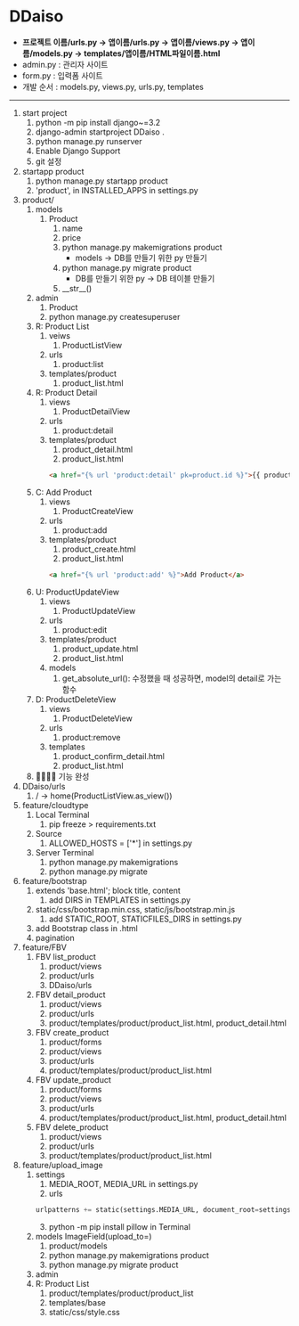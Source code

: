 # DDaiso
- **프로젝트 이름/urls.py -> 앱이름/urls.py -> 앱이름/views.py -> 앱이름/models.py -> templates/앱이름/HTML파일이름.html**
- admin.py : 관리자 사이트
- form.py : 입력폼 사이트
- 개발 순서 : models.py, views.py, urls.py, templates
---
1. start project
   1. python -m pip install django~=3.2
   2. django-admin startproject DDaiso .
   3. python manage.py runserver
   4. Enable Django Support
   5. git 설정
2. startapp product
   1. python manage.py startapp product
   2. 'product', in INSTALLED_APPS in settings.py
3. product/
   1. models
      1. Product
         1. name
         2. price
         3. python manage.py makemigrations product
            - models -> DB를 만들기 위한 py 만들기 
         4. python manage.py migrate product
            - DB를 만들기 위한 py -> DB 테이블 만들기
         5. \_\_str\_\_()
   2. admin
      1. Product
      2. python manage.py createsuperuser
   3. R: Product List
      1. veiws
         1. ProductListView
      2. urls
         1. product:list
      3. templates/product
         1. product_list.html
   4. R: Product Detail
      1. views
         1. ProductDetailView
      2. urls
         1. product:detail
      3. templates/product
         1. product_detail.html
         2. product_list.html
         ```html
         <a href="{% url 'product:detail' pk=product.id %}">{{ product.name }}</a>
         ```
   5. C: Add Product
      1. views
         1. ProductCreateView
      2. urls
         1. product:add
      3. templates/product
         1. product_create.html
         2. product_list.html
         ```html
         <a href="{% url 'product:add' %}">Add Product</a>
         ```
   6. U: ProductUpdateView
      1. views
         1. ProductUpdateView
      2. urls
         1. product:edit
      3. templates/product
         1. product_update.html
         2. product_list.html
      4. models
         1. get_absolute_url(): 수정했을 때 성공하면, model의 detail로 가는 함수
   7. D: ProductDeleteView
      1. views
         1. ProductDeleteView
      2. urls
         1. product:remove
      3. templates
         1. product_confirm_detail.html
         2. product_list.html
   8. 💖💕🎉🌹 기능 완성
4. DDaiso/urls
   1. / -> home(ProductListView.as_view())
5. feature/cloudtype
   1. Local Terminal
      1. pip freeze > requirements.txt
   2. Source
      1. ALLOWED_HOSTS = ['*'] in settings.py
   3. Server Terminal
      1. python manage.py makemigrations
      2. python manage.py migrate
6. feature/bootstrap
   1. extends 'base.html'; block title, content
      1. add DIRS in TEMPLATES in settings.py
   2. static/css/bootstrap.min.css, static/js/bootstrap.min.js
      1. add STATIC_ROOT, STATICFILES_DIRS in settings.py
   3. add Bootstrap class in .html
   4. pagination
7. feature/FBV
   1. FBV list_product
      1. product/views
      2. product/urls
      3. DDaiso/urls
   2. FBV detail_product
      1. product/views
      2. product/urls
      3. product/templates/product/product_list.html, product_detail.html
   3. FBV create_product
      1. product/forms
      2. product/views
      3. product/urls
      4. product/templates/product/product_list.html
   4. FBV update_product
      1. product/forms
      2. product/views
      3. product/urls
      4. product/templates/product/product_list.html, product_detail.html
   5. FBV delete_product
      1. product/views
      2. product/urls
      3. product/templates/product/product_list.html
8. feature/upload_image
   1. settings
      1. MEDIA_ROOT, MEDIA_URL in settings.py
      2. urls
      ```python
      urlpatterns += static(settings.MEDIA_URL, document_root=settings.MEDIA_ROOT)
      ```
      3. python -m pip install pillow in Terminal
   2. models ImageField(upload_to=)
      1. product/models
      2. python manage.py makemigrations product
      3. python manage.py migrate product
   3. admin
   4. R: Product List
      1. product/templates/product/product_list
      2. templates/base
      3. static/css/style.css